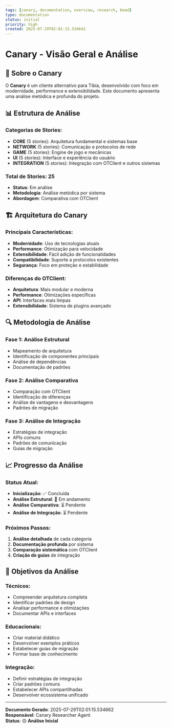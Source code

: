 ```yaml
---
tags: [canary, documentation, overview, research, bmad]
type: documentation
status: initial
priority: high
created: 2025-07-29T02:01:15.534642
---
```


# Canary - Visão Geral e Análise

## 🎯 **Sobre o Canary**

O **Canary** é um cliente alternativo para Tibia, desenvolvido com foco em modernidade, performance e extensibilidade. Este documento apresenta uma análise metódica e profunda do projeto.

## 📊 **Estrutura de Análise**

### **Categorias de Stories:**
- **CORE** (5 stories): Arquitetura fundamental e sistemas base
- **NETWORK** (5 stories): Comunicação e protocolos de rede
- **GAME** (5 stories): Engine de jogo e mecânicas
- **UI** (5 stories): Interface e experiência do usuário
- **INTEGRATION** (5 stories): Integração com OTClient e outros sistemas

### **Total de Stories**: 25
- **Status**: Em análise
- **Metodologia**: Análise metódica por sistema
- **Abordagem**: Comparativa com OTClient

## 🏗️ **Arquitetura do Canary**

### **Principais Características:**
- **Modernidade**: Uso de tecnologias atuais
- **Performance**: Otimização para velocidade
- **Extensibilidade**: Fácil adição de funcionalidades
- **Compatibilidade**: Suporte a protocolos existentes
- **Segurança**: Foco em proteção e estabilidade

### **Diferenças do OTClient:**
- **Arquitetura**: Mais modular e moderna
- **Performance**: Otimizações específicas
- **API**: Interfaces mais limpas
- **Extensibilidade**: Sistema de plugins avançado

## 🔍 **Metodologia de Análise**

### **Fase 1: Análise Estrutural**
- Mapeamento de arquitetura
- Identificação de componentes principais
- Análise de dependências
- Documentação de padrões

### **Fase 2: Análise Comparativa**
- Comparação com OTClient
- Identificação de diferenças
- Análise de vantagens e desvantagens
- Padrões de migração

### **Fase 3: Análise de Integração**
- Estratégias de integração
- APIs comuns
- Padrões de comunicação
- Guias de migração

## 📈 **Progresso da Análise**

### **Status Atual:**
- **Inicialização**: ✅ Concluída
- **Análise Estrutural**: 🔄 Em andamento
- **Análise Comparativa**: ⏳ Pendente
- **Análise de Integração**: ⏳ Pendente

### **Próximos Passos:**
1. **Análise detalhada** de cada categoria
2. **Documentação profunda** por sistema
3. **Comparação sistemática** com OTClient
4. **Criação de guias** de integração

## 🎯 **Objetivos da Análise**

### **Técnicos:**
- Compreender arquitetura completa
- Identificar padrões de design
- Analisar performance e otimizações
- Documentar APIs e interfaces

### **Educacionais:**
- Criar material didático
- Desenvolver exemplos práticos
- Estabelecer guias de migração
- Formar base de conhecimento

### **Integração:**
- Definir estratégias de integração
- Criar padrões comuns
- Estabelecer APIs compartilhadas
- Desenvolver ecossistema unificado

---

**Documento Gerado**: 2025-07-29T02:01:15.534662  
**Responsável**: Canary Researcher Agent  
**Status**: 🟡 **Análise Inicial**
